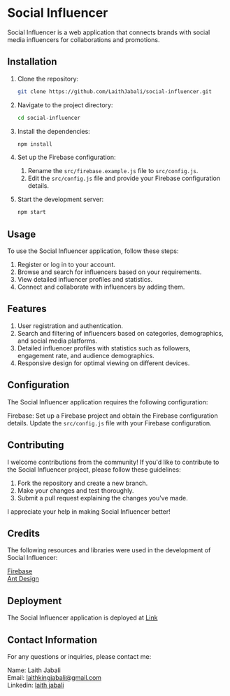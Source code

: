 # Social Influencer

Social Influencer is a web application that connects brands with social media influencers for collaborations and promotions.

## Installation

1. Clone the repository:

   ```bash
   git clone https://github.com/LaithJabali/social-influencer.git

2. Navigate to the project directory:
    ```bash
    cd social-influencer

3. Install the dependencies:
    ```bash
    npm install

4. Set up the Firebase configuration:
   1. Rename the `src/firebase.example.js` file to `src/config.js`.
   2. Edit the `src/config.js` file and provide your Firebase configuration details.

5. Start the development server:
    ```bash
    npm start
    
## Usage

To use the Social Influencer application, follow these steps:

1. Register or log in to your account.
2. Browse and search for influencers based on your requirements.
3. View detailed influencer profiles and statistics.
4. Connect and collaborate with influencers by adding them.

## Features 

1. User registration and authentication. 
2. Search and filtering of influencers based on categories, demographics, and social media platforms.
3. Detailed influencer profiles with statistics such as followers, engagement rate, and audience demographics.
4. Responsive design for optimal viewing on different devices.

## Configuration

The Social Influencer application requires the following configuration:

  Firebase: Set up a Firebase project and obtain the Firebase configuration details. Update the `src/config.js` file with your Firebase configuration.  

## Contributing

 I welcome contributions from the community! If you'd like to contribute to the Social Influencer project, please follow these guidelines:

1. Fork the repository and create a new branch.
2. Make your changes and test thoroughly.
3. Submit a pull request explaining the changes you've made.

I appreciate your help in making Social Influencer better!

## Credits 

The following resources and libraries were used in the development of Social Influencer:

[Firebase](https://firebase.google.com/)<br>
[Ant Design](https://ant.design/)

## Deployment

The Social Influencer application is deployed at [Link](soon)

## Contact Information

For any questions or inquiries, please contact me:

Name: Laith Jabali<br>
Email: [laithkingjabali@gmail.com](mailto:laithkingjabali@gmail.com)<br>
Linkedin: [laith jabali](https://www.linkedin.com/in/laith-jabali-1b1361249/)
